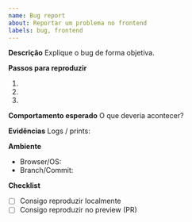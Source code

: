```yaml
---
name: Bug report
about: Reportar um problema no frontend
labels: bug, frontend
---
```


**Descrição**
Explique o bug de forma objetiva.

**Passos para reproduzir**

1.
2.
3.

**Comportamento esperado**
O que deveria acontecer?

**Evidências**
Logs / prints:

**Ambiente**

- Browser/OS:
- Branch/Commit:

**Checklist**

- [ ] Consigo reproduzir localmente
- [ ] Consigo reproduzir no preview (PR)

